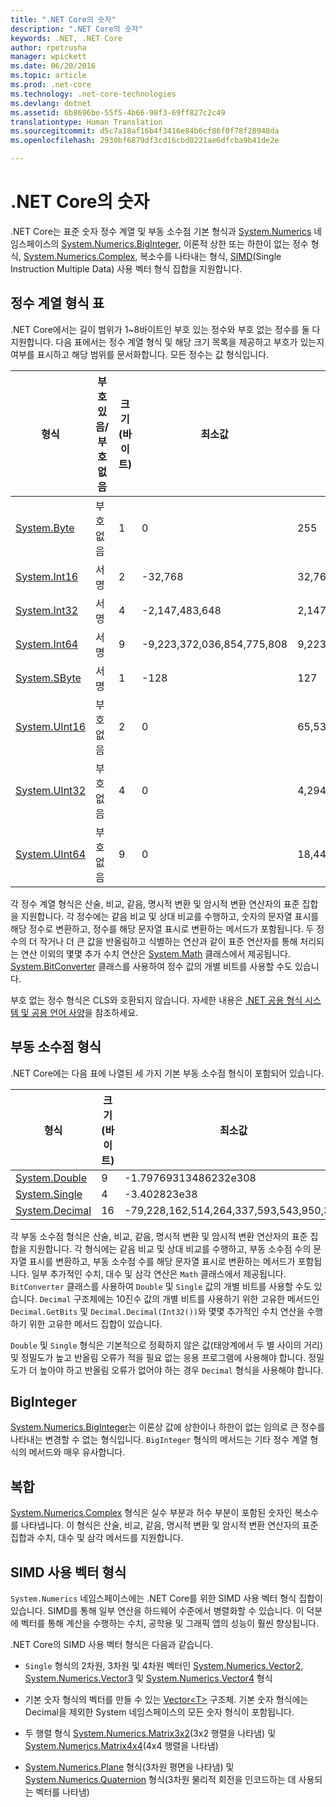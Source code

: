 ```yaml
---
title: ".NET Core의 숫자"
description: ".NET Core의 숫자"
keywords: .NET, .NET Core
author: rpetrusha
manager: wpickett
ms.date: 06/20/2016
ms.topic: article
ms.prod: .net-core
ms.technology: .net-core-technologies
ms.devlang: dotnet
ms.assetid: 6b8696be-55f5-4b66-98f3-69ff827c2c49
translationtype: Human Translation
ms.sourcegitcommit: d5c7a18af16b4f3416e84b6cf86f0f78f28948da
ms.openlocfilehash: 2930bf6879df3cd16cbd0221ae6dfcba9b41de2e

---
```


# <a name="numerics-in-net-core"></a>.NET Core의 숫자

.NET Core는 표준 숫자 정수 계열 및 부동 소수점 기본 형식과 [System.Numerics](https://docs.microsoft.com/dotnet/core/api/System.Numerics) 네임스페이스의 [System.Numerics.BigInteger](https://docs.microsoft.com/dotnet/core/api/System.Numerics.BigInteger), 이론적 상한 또는 하한이 없는 정수 형식, [System.Numerics.Complex](https://docs.microsoft.com/dotnet/core/api/System.Numerics.Complex), 복소수를 나타내는 형식, [SIMD](https://en.wikipedia.org/wiki/SIMD)(Single Instruction Multiple Data) 사용 벡터 형식 집합을 지원합니다. 

## <a name="integral-types"></a>정수 계열 형식 표

.NET Core에서는 길이 범위가 1~8바이트인 부호 있는 정수와 부호 없는 정수를 둘 다 지원합니다. 다음 표에서는 정수 계열 형식 및 해당 크기 목록을 제공하고 부호가 있는지 여부를 표시하고 해당 범위를 문서화합니다. 모든 정수는 값 형식입니다. 

형식 | 부호 있음/부호 없음 | 크기(바이트) | 최소값 | 최대값
---- | --------------- | ------------ | ------------- | -------------
[System.Byte](https://docs.microsoft.com/dotnet/core/api/System.Byte) | 부호 없음 | 1 | 0 | 255
[System.Int16](https://docs.microsoft.com/dotnet/core/api/System.Int16) | 서명 | 2 | -32,768 | 32,767
[System.Int32](https://docs.microsoft.com/dotnet/core/api/System.Int32) | 서명 | 4 | -2,147,483,648 | 2,147,483,647
[System.Int64](https://docs.microsoft.com/dotnet/core/api/System.Int64) | 서명 | 9 | -9,223,372,036,854,775,808 | 9,223,372,036,854,775,807
[System.SByte](https://docs.microsoft.com/dotnet/core/api/System.SByte) | 서명 | 1 | -128 | 127
[System.UInt16](https://docs.microsoft.com/dotnet/core/api/System.UInt16) | 부호 없음 | 2 | 0 | 65,535
[System.UInt32](https://docs.microsoft.com/dotnet/core/api/System.UInt32) | 부호 없음 | 4 | 0 | 4,294,967,295
[System.UInt64](https://docs.microsoft.com/dotnet/core/api/System.UInt64) | 부호 없음 | 9 | 0 | 18,446,744,073,709,551,615

각 정수 계열 형식은 산술, 비교, 같음, 명시적 변환 및 암시적 변환 연산자의 표준 집합을 지원합니다. 각 정수에는 같음 비교 및 상대 비교를 수행하고, 숫자의 문자열 표시를 해당 정수로 변환하고, 정수를 해당 문자열 표시로 변환하는 메서드가 포함됩니다. 두 정수의 더 작거나 더 큰 값을 반올림하고 식별하는 연산과 같이 표준 연산자를 통해 처리되는 연산 이외의 몇몇 추가 수치 연산은 [System.Math](https://docs.microsoft.com/dotnet/core/api/System.Math) 클래스에서 제공됩니다. [System.BitConverter](https://docs.microsoft.com/dotnet/core/api/System.BitConverter) 클래스를 사용하여 정수 값의 개별 비트를 사용할 수도 있습니다. 
     
부호 없는 정수 형식은 CLS와 호환되지 않습니다. 자세한 내용은 [.NET 공용 형식 시스템 및 공용 언어 사양](common-type-system.md)을 참조하세요.

## <a name="floatingpoint-types"></a>부동 소수점 형식

.NET Core에는 다음 표에 나열된 세 가지 기본 부동 소수점 형식이 포함되어 있습니다. 

형식 | 크기(바이트) | 최소값 | 최대값
---- | ------------ | ------------- | -------------
[System.Double](https://docs.microsoft.com/dotnet/core/api/System.Double) | 9 | -1.79769313486232e308 | 1.79769313486232e308
[System.Single](https://docs.microsoft.com/dotnet/core/api/System.Single) | 4 | -3.402823e38 | 3.402823e38
[System.Decimal](https://docs.microsoft.com/dotnet/core/api/System.Decimal) | 16 | -79,228,162,514,264,337,593,543,950,335 | 79,228,162,514,264,337,593,543,950,335
   
각 부동 소수점 형식은 산술, 비교, 같음, 명시적 변환 및 암시적 변환 연산자의 표준 집합을 지원합니다. 각 형식에는 같음 비교 및 상대 비교를 수행하고, 부동 소수점 수의 문자열 표시를 변환하고, 부동 소수점 수를 해당 문자열 표시로 변환하는 메서드가 포함됩니다. 일부 추가적인 수치, 대수 및 삼각 연산은 `Math` 클래스에서 제공됩니다. `BitConverter` 클래스를 사용하여 `Double` 및 `Single` 값의 개별 비트를 사용할 수도 있습니다. `Decimal` 구조체에는 10진수 값의 개별 비트를 사용하기 위한 고유한 메서드인 `Decimal.GetBits` 및 `Decimal.Decimal(Int32())`와 몇몇 추가적인 수치 연산을 수행하기 위한 고유한 메서드 집합이 있습니다. 

`Double` 및 `Single` 형식은 기본적으로 정확하지 않은 값(태양계에서 두 별 사이의 거리) 및 정밀도가 높고 반올림 오류가 적을 필요 없는 응용 프로그램에 사용해야 합니다. 정밀도가 더 높아야 하고 반올림 오류가 없어야 하는 경우 `Decimal` 형식을 사용해야 합니다.

## <a name="biginteger"></a>BigInteger

[System.Numerics.BigInteger](https://docs.microsoft.com/dotnet/core/api/System.Numerics.BigInteger)는 이론상 값에 상한이나 하한이 없는 임의로 큰 정수를 나타내는 변경할 수 없는 형식입니다. `BigInteger` 형식의 메서드는 기타 정수 계열 형식의 메서드와 매우 유사합니다.  

## <a name="complex"></a>복합

[System.Numerics.Complex](https://docs.microsoft.com/dotnet/core/api/System.Numerics.Complex) 형식은 실수 부분과 허수 부분이 포함된 숫자인 복소수를 나타냅니다. 이 형식은 산술, 비교, 같음, 명시적 변환 및 암시적 변환 연산자의 표준 집합과 수치, 대수 및 삼각 메서드를 지원합니다. 

## <a name="simdenabled-vector-types"></a>SIMD 사용 벡터 형식

`System.Numerics` 네임스페이스에는 .NET Core를 위한 SIMD 사용 벡터 형식 집합이 있습니다. SIMD를 통해 일부 연산을 하드웨어 수준에서 병렬화할 수 있습니다. 이 덕분에 벡터를 통해 계산을 수행하는 수치, 공학용 및 그래픽 앱의 성능이 훨씬 향상됩니다. 

.NET Core의 SIMD 사용 벡터 형식은 다음과 같습니다. 

* `Single` 형식의 2차원, 3차원 및 4차원 벡터인 [System.Numerics.Vector2](https://docs.microsoft.com/dotnet/core/api/System.Numerics.Vector2), [System.Numerics.Vector3](https://docs.microsoft.com/dotnet/core/api/System.Numerics.Vector3) 및 [System.Numerics.Vector4](https://docs.microsoft.com/dotnet/core/api/System.Numerics.Vector4) 형식

* 기본 숫자 형식의 벡터를 만들 수 있는 [Vector&lt;T&gt;](https://docs.microsoft.com/dotnet/core/api/System.Numerics.Vector-1) 구조체. 기본 숫자 형식에는 Decimal을 제외한 System 네임스페이스의 모든 숫자 형식이 포함됩니다.

* 두 행렬 형식 [System.Numerics.Matrix3x2](https://docs.microsoft.com/dotnet/core/api/System.Numerics.Matrix3x2)(3x2 행렬을 나타냄) 및 [System.Numerics.Matrix4x4](https://docs.microsoft.com/dotnet/core/api/System.Numerics.Matrix4x4)(4x4 행렬을 나타냄) 

* [System.Numerics.Plane](https://docs.microsoft.com/dotnet/core/api/System.Numerics.Plane) 형식(3차원 평면을 나타냄) 및 [System.Numerics.Quaternion](https://docs.microsoft.com/dotnet/core/api/System.Numerics.Quaternion) 형식(3차원 물리적 회전을 인코드하는 데 사용되는 벡터를 나타냄)



<!--HONumber=Nov16_HO3-->


